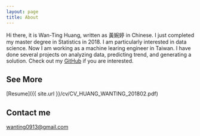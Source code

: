 ```yaml
---
layout: page
title: About
---
```


Hi there, it is Wan-Ting Huang, written as 黃婉婷 in Chinese.
I just completed my master degree in Statistics in 2018. I am particularly interested in data science. Now I am working as a machine learing engineer in Taiwan. I have done several projects on analyzing data, predicting trend, and generating a solution. Check out my [GitHub](https://github.com/wantinghuang) if you are interested.

## See More

[Resume]({{ site.url }}/cv/CV_HUANG_WANTING_201802.pdf)

## Contact me

wanting0913@gmail.com
